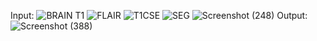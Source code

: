 Input:
![BRAIN T1](https://github.com/user-attachments/assets/e62fd5d7-0c2b-402e-b9fb-8ff5bc53446e)
![FLAIR](https://github.com/user-attachments/assets/46a6aa1b-87d4-4f1a-863e-3078b49c4769)
![T1CSE](https://github.com/user-attachments/assets/c1b64b7f-d364-4aba-a6ae-f86a3119028c)
![SEG](https://github.com/user-attachments/assets/e9ad0c9f-5dff-403b-8a64-281c14c9b488)
![Screenshot (248)](https://github.com/user-attachments/assets/32eb3ab5-11c6-447a-8ea7-c4067f73c841)
Output:
![Screenshot (388)](https://github.com/user-attachments/assets/34712c71-5b6a-4fea-b747-c86e7b7bd066)
